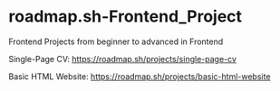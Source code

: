 # roadmap.sh-Frontend_Project

Frontend Projects
from beginner to advanced in Frontend

Single-Page CV: https://roadmap.sh/projects/single-page-cv

Basic HTML Website: https://roadmap.sh/projects/basic-html-website
